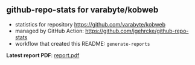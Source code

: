 ## github-repo-stats for varabyte/kobweb

- statistics for repository https://github.com/varabyte/kobweb
- managed by GitHub Action: https://github.com/jgehrcke/github-repo-stats
- workflow that created this README: `generate-reports`

**Latest report PDF**: [report.pdf](https://github.com/varabyte/stats/raw/main/varabyte/kobweb/latest-report/report.pdf)

